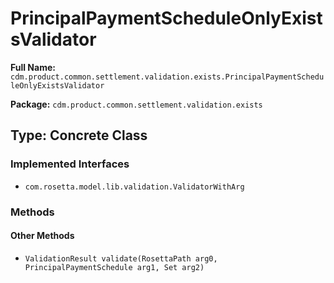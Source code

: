 # PrincipalPaymentScheduleOnlyExistsValidator

**Full Name:** `cdm.product.common.settlement.validation.exists.PrincipalPaymentScheduleOnlyExistsValidator`

**Package:** `cdm.product.common.settlement.validation.exists`

## Type: Concrete Class

### Implemented Interfaces

- `com.rosetta.model.lib.validation.ValidatorWithArg`

### Methods

#### Other Methods

- `ValidationResult validate(RosettaPath arg0, PrincipalPaymentSchedule arg1, Set arg2)`

